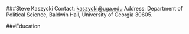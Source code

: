 ###Steve Kaszycki
Contact: kaszycki@uga.edu
Address: Department of Political Science, Baldwin Hall, University of Georgia 30605.


###Education
